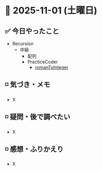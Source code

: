 # 📅 2025-11-01 (土曜日)

## ✅ 今日やったこと

- Recursion
  - 中級
    - 配列
    - PracticeCoder
      - [romanToInteger](/journal/2025/11/practice_codes/romanToInteger.py)

## ◽️ 気づき・メモ

- X

## ◽️ 疑問・後で調べたい

- X

## ◽️ 感想・ふりかえり

- X
